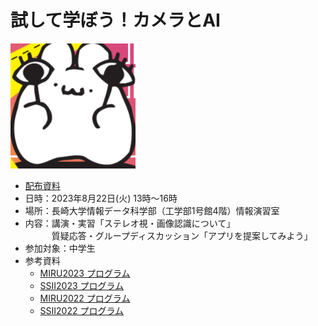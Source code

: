 # 試して学ぼう！カメラとAI
<img src="fletCVPR/icon/camera_ai_icon.png" width="200" />

- [配布資料](./CameraAI20230822prt.pdf)
- 日時：2023年8月22日(火) 13時～16時
- 場所：長崎大学情報データ科学部（工学部1号館4階）情報演習室
- 内容：講演・実習「ステレオ視・画像認識について」  
  　　　質疑応答・グループディスカッション「アプリを提案してみよう」
- 参加対象：中学生
- 参考資料
  - [MIRU2023 プログラム](http://cvim.ipsj.or.jp/MIRU2023/program/)
  - [SSII2023 プログラム](https://ssii.jp/ssii/files/2023/SSII2023_ProgramGuide.pdf)
  - [MIRU2022 プログラム](https://sites.google.com/view/miru2022/program)
  - [SSII2022 プログラム](https://ssii.jp/ssii/files/2022/SSII2022_ProgramGuide.pdf)
